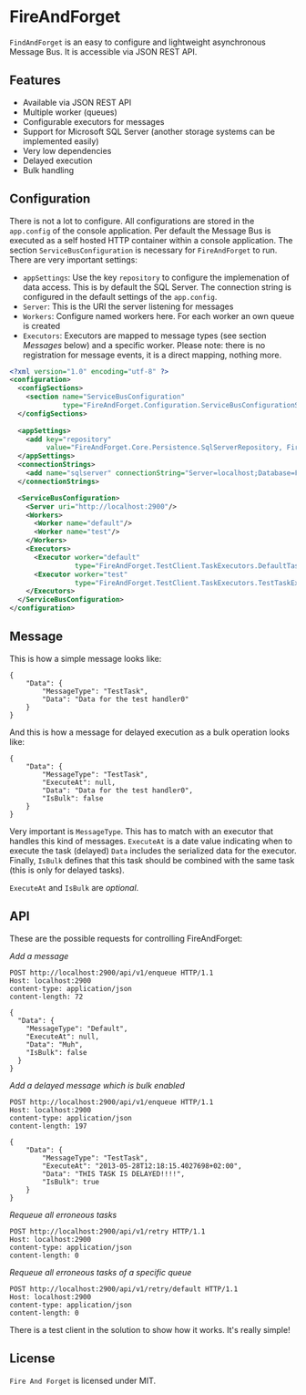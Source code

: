 # FireAndForget

`FindAndForget` is an easy to configure and lightweight asynchronous Message Bus. It is accessible via JSON REST API.

## Features

* Available via JSON REST API
* Multiple worker (queues)
* Configurable executors for messages
* Support for Microsoft SQL Server (another storage systems can be implemented easily)
* Very low dependencies
* Delayed execution
* Bulk handling

## Configuration

There is not a lot to configure. All configurations are stored in the `app.config` of the console application. Per default the Message Bus is executed as a self hosted HTTP container within a console application. The section `ServiceBusConfiguration` is necessary for `FireAndForget` to run. There are very important settings:

* `appSettings`: Use the key `repository` to configure the implemenation of data access. This is by default the SQL Server. The connection string is configured in the default settings of the `app.config`.
* `Server`: This is the URI the server listening for messages
* `Workers`: Configure named workers here. For each worker an own queue is created
* `Executors`: Executors are mapped to message types (see section *Messages* below) and a specific worker. Please note: there is no registration for message events, it is a direct mapping, nothing more.
	
```xml
<?xml version="1.0" encoding="utf-8" ?>
<configuration>
  <configSections>
    <section name="ServiceBusConfiguration" 
             type="FireAndForget.Configuration.ServiceBusConfigurationSection, FireAndForget"/>
  </configSections>
  
  <appSettings>
    <add key="repository" 
         value="FireAndForget.Core.Persistence.SqlServerRepository, FireAndForget.Core"/>
  </appSettings>
  <connectionStrings>
    <add name="sqlserver" connectionString="Server=localhost;Database=FireAndForget;Trusted_Connection=True;" providerName="System.Data.SqlClient"/>
  </connectionStrings>

  <ServiceBusConfiguration>
    <Server uri="http://localhost:2900"/>
    <Workers>
      <Worker name="default"/>
      <Worker name="test"/>
    </Workers>
    <Executors>
      <Executor worker="default" 
                type="FireAndForget.TestClient.TaskExecutors.DefaultTaskExecutor, FireAndForget.TestClient"/>
      <Executor worker="test" 
                type="FireAndForget.TestClient.TaskExecutors.TestTaskExecutor, FireAndForget.TestClient"/>
    </Executors>
  </ServiceBusConfiguration>
</configuration>
```

## Message

This is how a simple message looks like:

	{
	    "Data": {
	        "MessageType": "TestTask",
	        "Data": "Data for the test handler0"
	    }
	}

And this is how a message for delayed execution as a bulk operation looks like:

	{
	    "Data": {
	        "MessageType": "TestTask",
	        "ExecuteAt": null,
	        "Data": "Data for the test handler0",
	        "IsBulk": false
	    }
	}

Very important is `MessageType`. This has to match with an executor that handles this kind of messages. `ExecuteAt` is a date value indicating when to execute the task (delayed) `Data` includes the serialized data for the executor. Finally, `IsBulk` defines that this task should be combined with the same task (this is only for delayed tasks).

`ExecuteAt` and `IsBulk` are *optional*.

## API

These are the possible requests for controlling FireAndForget:

*Add a message*

	POST http://localhost:2900/api/v1/enqueue HTTP/1.1
	Host: localhost:2900
	content-type: application/json
	content-length: 72

	{
	  "Data": {
	    "MessageType": "Default",
	    "ExecuteAt": null,
	    "Data": "Muh",
	    "IsBulk": false
	  }
	}

*Add a delayed message which is bulk enabled*

	POST http://localhost:2900/api/v1/enqueue HTTP/1.1
	Host: localhost:2900
	content-type: application/json
	content-length: 197

	{
	    "Data": {
	        "MessageType": "TestTask",
	        "ExecuteAt": "2013-05-28T12:18:15.4027698+02:00",
	        "Data": "THIS TASK IS DELAYED!!!!",
	        "IsBulk": true
	    }
	}

*Requeue all erroneous tasks*

	POST http://localhost:2900/api/v1/retry HTTP/1.1
	Host: localhost:2900
	content-type: application/json
	content-length: 0

*Requeue all erroneous tasks of a specific queue*

	POST http://localhost:2900/api/v1/retry/default HTTP/1.1
	Host: localhost:2900
	content-type: application/json
	content-length: 0

There is a test client in the solution to show how it works. It's really simple!

## License

`Fire And Forget` is licensed under MIT.
